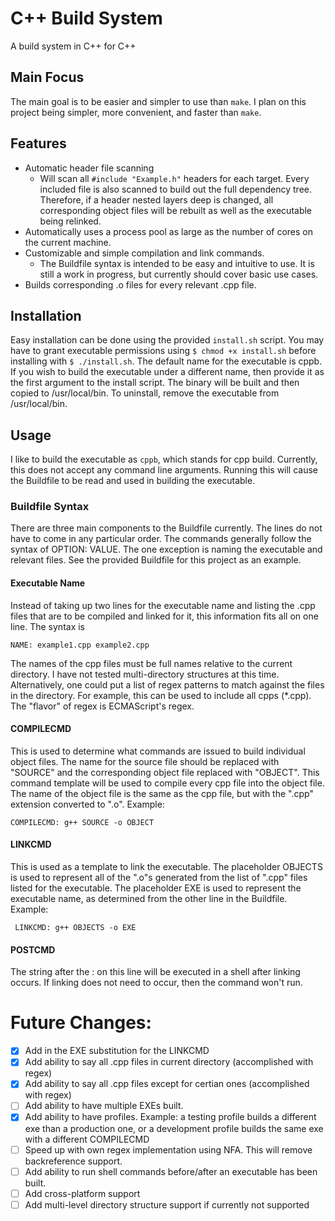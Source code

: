 # C++ Build System
A build system in C++ for C++

## Main Focus
The main goal is to be easier and simpler to use than `make`. I plan on this project being simpler, more convenient, and faster than `make`.

## Features
* Automatic header file scanning
   * Will scan all ```#include "Example.h"``` headers for each target. Every included file is also scanned to build out the full dependency tree. Therefore, if a header nested layers deep is changed, all corresponding object files will be rebuilt as well as the executable being relinked.
* Automatically uses a process pool as large as the number of cores on the current machine.
* Customizable and simple compilation and link commands.
    * The Buildfile syntax is intended to be easy and intuitive to use. It is still a work in progress, but currently should cover basic use cases.
* Builds corresponding .o files for every relevant .cpp file.

## Installation
Easy installation can be done using the provided ```install.sh``` script. You may have to grant executable permissions using ```$ chmod +x install.sh``` before installing with ```$ ./install.sh```. The default name for the executable is cppb. If you wish to build the executable under a different name, then provide it as the first argument to the install script. The binary will be built and then copied to /usr/local/bin. To uninstall, remove the executable from /usr/local/bin.

## Usage
I like to build the executable as `cppb`, which stands for cpp build. Currently, this does not accept any command line arguments. Running this will cause the Buildfile to be read and used in building the executable.
### Buildfile Syntax
There are three main components to the Buildfile currently. The lines do not have to come in any particular order. The commands generally follow the syntax of OPTION: VALUE. The one exception is naming the executable and relevant files. See the provided Buildfile for this project as an example.
#### Executable Name
Instead of taking up two lines for the executable name and listing the .cpp files that are to be compiled and linked for it, this information fits all on one line. The syntax is 

    NAME: example1.cpp example2.cpp

The names of the cpp files must be full names relative to the current directory. I have not tested multi-directory structures at this time.
Alternatively, one could put a list of regex patterns to match against the files in the directory. For example, this can be used to include all cpps (*\.cpp). The "flavor" of regex is ECMAScript's regex.
#### COMPILECMD
This is used to determine what commands are issued to build individual object files. The name for the source file should be replaced with "SOURCE" and the corresponding object file replaced with "OBJECT". This command template will be used to compile every cpp file into the object file. The name of the object file is the same as the cpp file, but with the ".cpp" extension converted to ".o".
Example:

    COMPILECMD: g++ SOURCE -o OBJECT
#### LINKCMD
This is used as a template to link the executable. The placeholder OBJECTS is used to represent all of the ".o"s generated from the list of ".cpp" files listed for the executable. The placeholder EXE is used to represent the executable name, as determined from the other line in the Buildfile.
Example:

     LINKCMD: g++ OBJECTS -o EXE

#### POSTCMD
The string after the : on this line will be executed in a shell after linking occurs. If linking does not need to occur, then the command won't run.

# Future Changes:
- [x] Add in the EXE substitution for the LINKCMD
- [x] Add ability to say all .cpp files in current directory (accomplished with regex)
- [x] Add ability to say all .cpp files except for certian ones (accomplished with regex)
- [ ] Add ability to have multiple EXEs built.
- [X] Add ability to have profiles. Example: a testing profile builds a different exe than a production one, or a development profile builds the same exe with a different COMPILECMD
- [ ] Speed up with own regex implementation using NFA. This will remove backreference support.
- [ ] Add ability to run shell commands before/after an executable has been built.
- [ ] Add cross-platform support
- [ ] Add multi-level directory structure support if currently not supported
